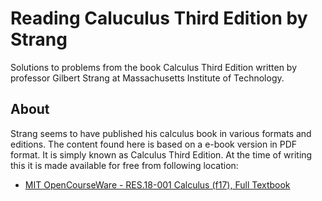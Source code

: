 # Reading Caluculus Third Edition by Strang

Solutions to problems from the book Calculus Third Edition written by professor Gilbert Strang at Massachusetts Institute of Technology.

## About

Strang seems to have published his calculus book in various formats and editions. The content found here is based on a e-book version in PDF format. It is simply known as Calculus Third Edition. At the time of writing this it is made available for free from following location:

- [MIT OpenCourseWare - RES.18-001 Calculus (f17), Full Textbook](https://ocw.mit.edu/courses/res-18-001-calculus-fall-2023/resources/mitres_18_001_f17_full_book_pdf/)
